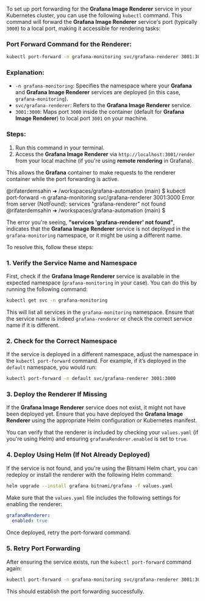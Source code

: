 To set up port forwarding for the **Grafana Image Renderer** service in your Kubernetes cluster, you can use the following `kubectl` command. This command will forward the **Grafana Image Renderer** service's port (typically `3000`) to a local port, making it accessible for rendering tasks:

### Port Forward Command for the Renderer:

```bash
kubectl port-forward -n grafana-monitoring svc/grafana-renderer 3001:3000
```

### Explanation:
- `-n grafana-monitoring`: Specifies the namespace where your **Grafana** and **Grafana Image Renderer** services are deployed (in this case, `grafana-monitoring`).
- `svc/grafana-renderer`: Refers to the **Grafana Image Renderer** service.
- `3001:3000`: Maps port `3000` inside the container (default for **Grafana Image Renderer**) to local port `3001` on your machine.

### Steps:
1. Run this command in your terminal.
2. Access the **Grafana Image Renderer** via `http://localhost:3001/render` from your local machine (if you're using **remote rendering** in Grafana).

This allows the **Grafana** container to make requests to the renderer container while the port forwarding is active.

@rifaterdemsahin ➜ /workspaces/grafana-automation (main) $ kubectl port-forward -n grafana-monitoring svc/grafana-renderer 3001:3000
Error from server (NotFound): services "grafana-renderer" not found
@rifaterdemsahin ➜ /workspaces/grafana-automation (main) $ 


The error you're seeing, **"services 'grafana-renderer' not found"**, indicates that the **Grafana Image Renderer** service is not deployed in the `grafana-monitoring` namespace, or it might be using a different name.

To resolve this, follow these steps:

### 1. **Verify the Service Name and Namespace**
   First, check if the **Grafana Image Renderer** service is available in the expected namespace (`grafana-monitoring` in your case). You can do this by running the following command:

   ```bash
   kubectl get svc -n grafana-monitoring
   ```

   This will list all services in the `grafana-monitoring` namespace. Ensure that the service name is indeed `grafana-renderer` or check the correct service name if it is different.

### 2. **Check for the Correct Namespace**
   If the service is deployed in a different namespace, adjust the namespace in the `kubectl port-forward` command. For example, if it’s deployed in the `default` namespace, you would run:

   ```bash
   kubectl port-forward -n default svc/grafana-renderer 3001:3000
   ```

### 3. **Deploy the Renderer If Missing**
   If the **Grafana Image Renderer** service does not exist, it might not have been deployed yet. Ensure that you have deployed the **Grafana Image Renderer** using the appropriate Helm configuration or Kubernetes manifest.

   You can verify that the renderer is included by checking your `values.yaml` (if you're using Helm) and ensuring `grafanaRenderer.enabled` is set to `true`.

### 4. **Deploy Using Helm (If Not Already Deployed)**
   If the service is not found, and you're using the Bitnami Helm chart, you can redeploy or install the renderer with the following Helm command:

   ```bash
   helm upgrade --install grafana bitnami/grafana -f values.yaml
   ```

   Make sure that the `values.yaml` file includes the following settings for enabling the renderer:

```yaml
grafanaRenderer:
  enabled: true
```

Once deployed, retry the port-forward command.

### 5. **Retry Port Forwarding**
   After ensuring the service exists, run the `kubectl port-forward` command again:

   ```bash
   kubectl port-forward -n grafana-monitoring svc/grafana-renderer 3001:3000
   ```

This should establish the port forwarding successfully.